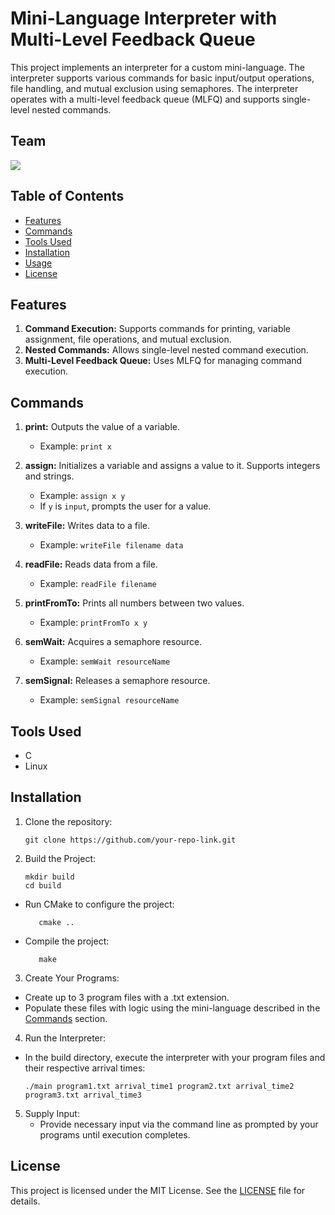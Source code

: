 # Mini-Language Interpreter with Multi-Level Feedback Queue

This project implements an interpreter for a custom mini-language. The interpreter supports various commands for basic input/output operations, file handling, and mutual exclusion using semaphores. The interpreter operates with a multi-level feedback queue (MLFQ) and supports single-level nested commands.

## Team
<a href="https://github.com/https://github.com/ZeyadAttia5/Interpreter-with-Multi-Level-Feedback-Scheduler/graphs/contributors">
  <img src="https://contrib.rocks/image?repo=https://github.com/ZeyadAttia5/Interpreter-with-Multi-Level-Feedback-Scheduler" />
</a>

## Table of Contents
- [Features](#features)
- [Commands](#commands)
- [Tools Used](#tools-used)
- [Installation](#installation)
- [Usage](#usage)
- [License](#license)

## Features

1. **Command Execution:** Supports commands for printing, variable assignment, file operations, and mutual exclusion.
2. **Nested Commands:** Allows single-level nested command execution.
3. **Multi-Level Feedback Queue:** Uses MLFQ for managing command execution.

## Commands

1. **print:** Outputs the value of a variable.
   - Example: `print x`

2. **assign:** Initializes a variable and assigns a value to it. Supports integers and strings.
   - Example: `assign x y`
   - If `y` is `input`, prompts the user for a value.

3. **writeFile:** Writes data to a file.
   - Example: `writeFile filename data`

4. **readFile:** Reads data from a file.
   - Example: `readFile filename`

5. **printFromTo:** Prints all numbers between two values.
   - Example: `printFromTo x y`

6. **semWait:** Acquires a semaphore resource.
   - Example: `semWait resourceName`

7. **semSignal:** Releases a semaphore resource.
   - Example: `semSignal resourceName`

## Tools Used

- C
- Linux

## Installation

1. Clone the repository:
   ```shell
   git clone https://github.com/your-repo-link.git

2. Build the Project:
     ```shell
     mkdir build
     cd build
  - Run CMake to configure the project:
     ```shell
        cmake ..
  - Compile the project:
     ```shell
        make
3. Create Your Programs:
  - Create up to 3 program files with a .txt extension.
  - Populate these files with logic using the mini-language described in the [Commands](#commands) section.

4. Run the Interpreter:
  - In the build directory, execute the interpreter with your program files and their respective arrival times:
      ```shell
      ./main program1.txt arrival_time1 program2.txt arrival_time2 program3.txt arrival_time3
5. Supply Input:
   - Provide necessary input via the command line as prompted by your programs until execution completes.


## License

This project is licensed under the MIT License. See the [LICENSE](LICENSE) file for details.

